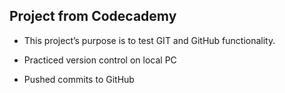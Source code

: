 ## Project from Codecademy

+ This project’s purpose is to test GIT and GitHub functionality. 

+ Practiced version control on local PC

+ Pushed commits to GitHub
